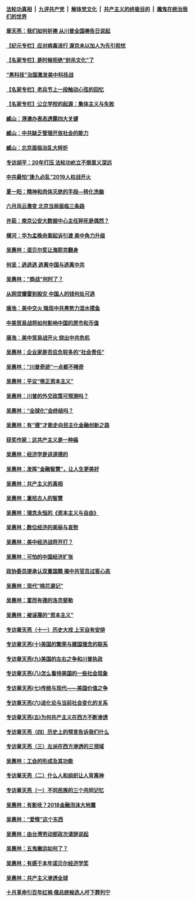 ####  [法轮功真相](../../../../basic/blob/master/README.md?t=07040831) &nbsp;|&nbsp; [九评共产党](../../../../9ping.md/blob/master/README.md?t=07040831) &nbsp;|&nbsp; [解体党文化](../../../../jtdwh.md/blob/master/README.md?t=07040831)  &nbsp;|&nbsp; [共产主义的终极目的](../../../../gczydzjmd.md/blob/master/README.md?t=07040831) &nbsp;|&nbsp; [魔鬼在统治我们的世界](../../../../mgztzwmdsj.md/blob/master/README.md?t=07040831) 

#### [章天亮：我们如何祈祷 从川普全国祷告日说起](../pages/nsc423/n11944627.md?t=07040831) 

#### [【纪元专栏】应对病毒流行 渥京未以加人为先引担忧](../pages/nsc423/n11875714.md?t=07040831) 

#### [【名家专栏】是时候拒绝“封杀文化”了](../pages/nsc423/n11814093.md?t=07040831) 

#### [“黑科技”治国激发美中科技战](../pages/nsc423/n11638056.md?t=07040831) 

#### [【名家专栏】老兵节上一段触动心弦的回忆](../pages/nsc423/n11646016.md?t=07040831) 

#### [【名家专栏】公立学校的起源：集体主义与失败](../pages/nsc423/n11601833.md?t=07040831) 

#### [臧山：港澳办表态透露四大关键](../pages/nsc423/n11421628.md?t=07040831) 

#### [臧山：中共缺乏管理开放社会的能力](../pages/nsc423/n11407457.md?t=07040831) 

#### [臧山：北京面临治乱大转折](../pages/nsc423/n11406895.md?t=07040831) 

#### [专访胡平：20年打压 法轮功屹立不倒意义深远](../pages/nsc423/n11398800.md?t=07040831) 

#### [中共最怕“逢九必乱”2019人权战开火](../pages/nsc423/n11385248.md?t=07040831) 

#### [夏一阳：精神和肉体灭绝的手段—转化洗脑](../pages/nsc423/n11368250.md?t=07040831) 

#### [六月风云激变 北京当局面临三条路](../pages/nsc423/n11313668.md?t=07040831) 

#### [许茹：南京公安大数据中心主任猝死是偶然？](../pages/nsc423/n11064744.md?t=07040831) 

#### [横河：华为孟晚舟案起诉引渡 美中角力升级](../pages/nsc423/n11027230.md?t=07040831) 

#### [吴惠林：诺贝尔奖让海耶克翻身](../pages/nsc423/n10890049.md?t=07040831) 

#### [何坚：逃逃逃 逃离中国与逃离中共](../pages/nsc423/n10592891.md?t=07040831) 

#### [吴惠林：“商战”何时了？](../pages/nsc423/n10573558.md?t=07040831) 

#### [从网贷爆雷到股灾 中国人的钱何处可逃](../pages/nsc423/n10572800.md?t=07040831) 

#### [唐浩：美中交火 隐现中共黑势力混水摸鱼](../pages/nsc423/n10544040.md?t=07040831) 

#### [中美贸易战将如何影响中国的房市和币值](../pages/nsc423/n10543697.md?t=07040831) 

#### [唐浩：美中贸易战开火 烧出中共危机](../pages/nsc423/n10540126.md?t=07040831) 

#### [吴惠林：企业家是否应负较多的“社会责任”](../pages/nsc423/n10535022.md?t=07040831) 

#### [吴惠林：“川普奇迹”一点都不稀奇](../pages/nsc423/n10512808.md?t=07040831) 

#### [吴惠林：平议“修正资本主义”](../pages/nsc423/n10495724.md?t=07040831) 

#### [吴惠林：川普的外交政策可预测吗？](../pages/nsc423/n10462387.md?t=07040831) 

#### [吴惠林：“全球化”会终结吗？](../pages/nsc423/n10452838.md?t=07040831) 

#### [吴惠林：有“德”才能走向民主化金融创新之路](../pages/nsc423/n10432292.md?t=07040831) 

#### [获奖作家：这共产主义是一种癌](../pages/nsc423/n10431541.md?t=07040831) 

#### [吴惠林：经济学是讲道德的](../pages/nsc423/n10398014.md?t=07040831) 

#### [吴惠林：发挥“金融智慧”，让人生更美好](../pages/nsc423/n10375019.md?t=07040831) 

#### [吴惠林：共产主义的真相](../pages/nsc423/n10351394.md?t=07040831) 

#### [吴惠林：重拾古人的智慧](../pages/nsc423/n10337691.md?t=07040831) 

#### [吴惠林：理念永恒的《资本主义与自由》](../pages/nsc423/n10316274.md?t=07040831) 

#### [吴惠林：数位经济的美丽与哀愁](../pages/nsc423/n10292946.md?t=07040831) 

#### [吴惠林：美中经济战将开打？](../pages/nsc423/n10258825.md?t=07040831) 

#### [吴惠林：可怕的中国经济扩张](../pages/nsc423/n10219147.md?t=07040831) 

#### [政协委员提承认双重国籍 揭中共官员过客心态](../pages/nsc423/n10208809.md?t=07040831) 

#### [吴惠林：现代“桃花源记”](../pages/nsc423/n10185234.md?t=07040831) 

#### [吴惠林：富而有德的洛克斐勒](../pages/nsc423/n10142264.md?t=07040831) 

#### [吴惠林：被诬蔑的“资本主义”](../pages/nsc423/n10124816.md?t=07040831) 

#### [专访章天亮（十一）历史大戏 上天自有安排](../pages/nsc423/n10094905.md?t=07040831) 

#### [专访章天亮(十)美国的繁荣与建国理念的联系](../pages/nsc423/n10094899.md?t=07040831) 

#### [专访章天亮(九)美国的左右之争和川普执政](../pages/nsc423/n10094889.md?t=07040831) 

#### [专访章天亮(八)怎么看待美国的一些社会现象](../pages/nsc423/n10094857.md?t=07040831) 

#### [专访章天亮(七)传统与现代——美国价值之争](../pages/nsc423/n10093140.md?t=07040831) 

#### [专访章天亮(六)进化论与当前社会变化的关系](../pages/nsc423/n10092036.md?t=07040831) 

#### [专访章天亮(五)为何共产主义在西方不断渗透](../pages/nsc423/n10083620.md?t=07040831) 

#### [专访章天亮（四）历史上的预言告诉我们什么](../pages/nsc423/n10083606.md?t=07040831) 

#### [专访章天亮（三）左派在西方渗透的三领域](../pages/nsc423/n10081115.md?t=07040831) 

#### [吴惠林：工会的形成及其功能](../pages/nsc423/n10080633.md?t=07040831) 

#### [专访章天亮（二）什么人和组织让人背离神](../pages/nsc423/n10076637.md?t=07040831) 

#### [专访章天亮（一）不同民族的三个共同记忆](../pages/nsc423/n10074188.md?t=07040831) 

#### [吴惠林：有影呒？2018金融泡沫大地震](../pages/nsc423/n10040534.md?t=07040831) 

#### [吴惠林：“爱情”这个东西](../pages/nsc423/n10019423.md?t=07040831) 

#### [吴惠林：由台湾劳动部政次请辞说起](../pages/nsc423/n9979679.md?t=07040831) 

#### [吴惠林：五鬼搬运如何了？](../pages/nsc423/n9925338.md?t=07040831) 

#### [吴惠林：有感于本年诺贝尔经济学奖](../pages/nsc423/n9871883.md?t=07040831) 

#### [吴惠林：共产主义渗透全球](../pages/nsc423/n9812748.md?t=07040831) 

#### [十月革命引百年红祸 俄总统候选人吁下葬列宁](../pages/nsc423/n9810182.md?t=07040831) 

